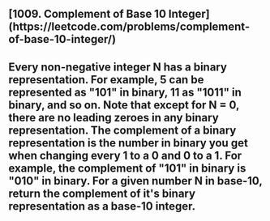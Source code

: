 <h2>[1009. Complement of Base 10 Integer](https://leetcode.com/problems/complement-of-base-10-integer/)<h2>

Every non-negative integer N has a binary representation.
For example, 5 can be represented as "101" in binary, 11 as "1011" in binary, and so on.
Note that except for N = 0, there are no leading zeroes in any binary representation.
The complement of a binary representation is the number in binary you get when changing every 1 to a 0 and 0 to a 1.
For example, the complement of "101" in binary is "010" in binary.
For a given number N in base-10, return the complement of it's binary representation as a base-10 integer.
